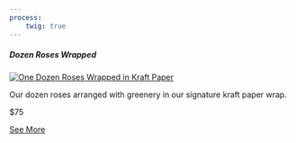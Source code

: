 ```yaml
---
process:
    twig: true
---
```

<div class="col-12 col-lg-4 col-xl-3 text-center pb-5">
	<div class="product rounded">
	<h5 class="h2 heading text-weight-bold">Dozen Roses Wrapped</h5>
	<a href="shop/dozen-roses-wrapped"><img class="pt-3 pb-3 img-fluid" src="{{ url('/shop/dozen-roses-wrapped-001.jpg')|absolute_url }}" alt="One Dozen Roses Wrapped in Kraft Paper"></a>
	<p>Our dozen roses arranged with greenery in our signature kraft paper wrap.</p>
	<p>$75</p>
	<a class="btn btn-primary btn-lg text-white" href="shop/dozen-roses-wrapped">See More</a>
	</div>
</div>